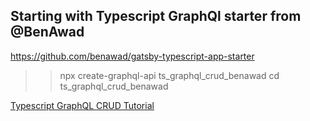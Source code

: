 Starting with Typescript GraphQl starter from @BenAwad
-------------------------

https://github.com/benawad/gatsby-typescript-app-starter

>>npx create-graphql-api ts_graphql_crud_benawad
>>cd ts_graphql_crud_benawad

[Typescript GraphQL CRUD Tutorial](https://www.youtube.com/watch?v=WhzIjYQmWvs)
